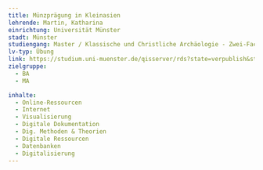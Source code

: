 ```yaml
---
title: Münzprägung in Kleinasien
lehrende: Martin, Katharina
einrichtung: Universität Münster
stadt: Münster
studiengang: Master / Klassische und Christliche Archäologie - Zwei-Fach-Bachelor / Klassische und Christliche Archäologie
lv-typ: Übung
link: https://studium.uni-muenster.de/qisserver/rds?state=verpublish&status=init&vmfile=no&publishid=409276&moduleCall=webInfo&publishConfFile=webInfo&publishSubDir=veranstaltung 
zielgruppe:
  - BA
  - MA

inhalte:
  - Online-Ressourcen
  - Internet
  - Visualisierung
  - Digitale Dokumentation
  - Dig. Methoden & Theorien
  - Digitale Ressourcen
  - Datenbanken
  - Digitalisierung
---
```

 
